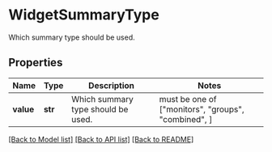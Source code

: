# WidgetSummaryType

Which summary type should be used.
## Properties
Name | Type | Description | Notes
------------ | ------------- | ------------- | -------------
**value** | **str** | Which summary type should be used. |  must be one of ["monitors", "groups", "combined", ]

[[Back to Model list]](README.md#documentation-for-models) [[Back to API list]](README.md#documentation-for-api-endpoints) [[Back to README]](README.md)



